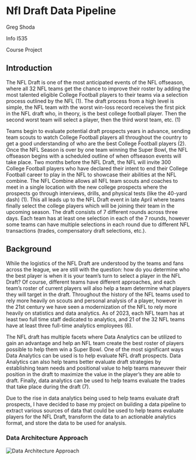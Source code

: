 # Nfl Draft Data Pipeline

Greg Shoda

Info I535

Course Project

## Introduction

The NFL Draft is one of the most anticipated events of the NFL offseason, where all 32 NFL teams get the chance to improve their roster by adding the most talented eligible College Football players to their teams via a selection process outlined by the NFL (1). The draft process from a high level is simple, the NFL team with the worst win-loss record receives the first pick in the NFL draft who, in theory, is the best college football player. Then the second worst team will select a player, then the third worst team, etc. (1)

Teams begin to evaluate potential draft prospects years in advance, sending team scouts to watch College Football players all throughout the country to get a good understanding of who are the best College Football players (2). Once the NFL Season is over by one team winning the Super Bowl, the NFL offseason begins with a scheduled outline of when offseason events will take place. Two months before the NFL Draft, the NFL will invite 300 College Football players who have declared their intent to end their College Football career to play in the NFL to showcase their abilities at the NFL combine. The NFL Combine allows all NFL team scouts and coaches to meet in a single location with the new college prospects where the prospects go through interviews, drills, and physical tests (like the 40-yard dash) (1).
This all leads up to the NFL Draft event in late April where teams finally select the college players which will be joining their team in the upcoming season. The draft consists of 7 different rounds across three days. Each team has at least one selection in each of the 7 rounds, however some teams can have multiple selections in each round due to different NFL transactions (trades, compensatory draft selections, etc.).

## Background

While the logistics of the NFL Draft are understood by the teams and fans across the league, we are still with the question: how do you determine who the best player is when it is your team’s turn to select a player in the NFL Draft? Of course, different teams have different approaches, and each team’s roster of current players will also help a team determine what players they will target in the draft. Throughout the history of the NFL teams used to rely more heavily on scouts and personal analysis of a player, however in the 21st century we have seen a modernization of the NFL to rely more heavily on statistics and data analytics. As of 2023, each NFL team has at least two full time staff dedicated to analytics, and 21 of the 32 NFL teams have at least three full-time analytics employees (6).

The NFL draft has multiple facets where Data Analytics can be utilized to gain an advantage and help an NFL team create the best roster of players possible to help them win a Super Bowl. One of the most significant ways Data Analytics can be used is to help evaluate NFL draft prospects. Data Analytics can also help teams better evaluate draft strategies by establishing team needs and positional value to help teams maneuver their position in the draft to maximize the value in the player’s they are able to draft. Finally, data analytics can be used to help teams evaluate the trades that take place during the draft (7).

Due to the rise in data analytics being used to help teams evaluate draft prospects, I have decided to base my project on building a data pipeline to extract various sources of data that could be used to help teams evaluate players for the NFL Draft, transform the data to an actionable analytics format, and store the data to be used for analysis.

### Data Architecture Approach

![Data Architecture Approach](attachment:image.png)
